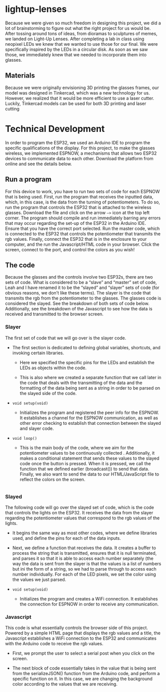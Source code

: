 # lightup-lenses

Because we were given so much freedom in designing this project, we did a lot of brainstorming to figure out what the right project for us would be. After tossing around tons of ideas, from dioramas to sculptures of memes, we landed on Light-Up Lenses. After completing a lab in class using neopixel LEDs we knew that we wanted to use those for our final. We were specifically inspired by the LEDs in a circular disk. As soon as we saw those, we immediately knew that we needed to incorporate them into glasses. 

## Materials

Because we were originally envisioning 3D printing the glasses frames, our model was designed in Tinkercad, which was a new technology for us. However, we realized that it would be more efficient to use a laser cutter. Luckily, Tinkercad models can be used for both 3D printing and laser cutting

# Technical Development

In order to program the ESP32, we used an Arduino IDE to program the specific qualifications of the display.  For this project, to make the glasses wireless, we implemented ESPNOW, a mechanisms that allows two ESP32 devices to communicate data to each other. Download the platform from online and see the details below.

## Run a program

For this device to work, you have to run two sets of code for each ESPNOW that is being used. First, run the program that receives the inputted data, which, in this case, is the data from the turning of potentiometers. To do so, run the program that controls the ESP32 that is attached to the wireless glasses. Download the file and click on the arrow `—>` icon at the top left corner. The program should compile and run immediately barring any errors that may occur regarding the set-up of the ESP32 in the Arduino IDE. Ensure that you have the correct port selected. Run the master code, which is connected to the ESP32 that controls the potentiometer that transmits the rgb values. Finally, connect the ESP32 that is in the enclosure to your computer, and the run the Javascript/HTML code in your browser. Click the screen, connect to the port, and control the colors as you wish!

## The code

Because the glasses and the controls involve two ESP32s, there are two sets of code. What is considered to be a “slave” and “master” set of code, Leah and I have renamed it to be the “slayed” and “slayer” sets of code (for obvious reasons, we don’t like these terms).  The slayer is the code that transmits the rgb from the potentiometer to the glasses. The glasses code is considered the slayed. See the breakdown of both sets of code below.  Additionally, see the breakdown of the Javascript to see how the data is received and transmitted to the browser screen. 

### Slayer

The first set of code that we will go over is the slayer code. 

- The first section is dedicated to defining global variables, shortcuts, and invoking certain libraries.
    - Here we specified the specific pins for the LEDs and establish the LEDs as objects within the code.
    
  
    
    - This is also where we created a separate function that we call later in the code that deals with the transmitting of the data and the formatting of the data being sent as a string in order to be parsed on the slayed side of the code.
        
     
        
- `void setup(void)`
    - Initializes the program and registered the peer info for the ESPNOW. It establishes a channel for the ESPNOW communication, as well as other error checking to establish that connection between the slayed and slayer code.
   
    
- `void loop()`
    - This is the main body of the code, where we aim for the potentiometer values to be continuously collected . Additionally, it makes a conditional statement that sends these values to the slayed code once the button is pressed.  When it is pressed, we call the function that we defined earlier (broadcast()) to send that data. Finally, we also want to send the data to our HTML/JavaScript file to reflect the colors on the screen.
    
  
    ```
   
### Slayed

The following code will go over the slayed set of code, which is the code that controls the lights on the ESP32. It receives the data from the slayer regarding the potentiometer values that correspond to the rgb values of the lights. 

- It begins the same way as most other codes, where we define libraries used, and define the pins for each of the data inputs.



- Next, we define a function that receives the data. It creates a buffer to process the string that is transmitted, ensures that it is null terminated, and parses it so that it is able to access each number separately (the way the data is sent from the slayer is that the values is a list of numbers but ini the form of a string, so we had to parse through to access each number individually. For each of the LED pixels, we set the color using the values we just parsed.

- `void setup(void)`
    - Initializes the program and creates a WiFi connection. It establishes the connection for ESPNOW in order to receive any communication.


### Javascript

This code is what essentially controls the browser side of this project. Powered by a simple HTML page that displays the rgb values and a title, the Javascript establishes a WiFi connection to the ESP32 and communicates with the Arduino code to receive the rgb values. 

- First, we prompt the user to select a serial post when you click on the screen.

- The next block of code essentially takes in the value that is being sent from the serializeJSON() function from the Arduino code, and perform a specific function on it. In this case, we are changing the background color according to the values that we are receiving.




